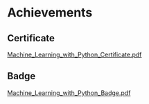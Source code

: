 

# Achievements
## Certificate
[Machine_Learning_with_Python_Certificate.pdf](https://prod-files-secure.s3.us-west-2.amazonaws.com/03e82b26-cccb-4906-bb56-adabcbdc0655/0f35a87e-0c16-48ac-af62-4e4cc34c6a19/Machine_Learning_with_Python_Certificate.pdf?X-Amz-Algorithm=AWS4-HMAC-SHA256&X-Amz-Content-Sha256=UNSIGNED-PAYLOAD&X-Amz-Credential=ASIAZI2LB4664LNGOWD6%2F20250205%2Fus-west-2%2Fs3%2Faws4_request&X-Amz-Date=20250205T161845Z&X-Amz-Expires=3600&X-Amz-Security-Token=IQoJb3JpZ2luX2VjEDAaCXVzLXdlc3QtMiJIMEYCIQDPopfbmdjUzZARUnX%2Fidxz%2FZJJipOjbgwAapik8XOJdQIhAJbeMtbAayNnDq7BV5YyqaU%2FF88WhDT3lxXyBdWwK%2B1hKv8DCEkQABoMNjM3NDIzMTgzODA1IgxoI3SdzJ3uJZomX1Eq3AOJlXSUlqmh6tNhsZjoF2CBGG5g5dpfSmMBkbrCUFe%2Fwbl1jKk9ICvoRGvVVF0%2BioA5DIp1Ua%2B0PIdUnzav90JZ7YA6JH0mPrG0U1XT3n5hqt1keo%2F2XhHzXUTKGCPZc3r6WloBQ32bnAb0q4%2Fk5aDB%2BUxx66yys2ox4HDLmQn6RFDSK3xg2%2Boz1gx2zfjA1NNlbQ%2BagQwJ%2FSzu2GfFN6uKoJ%2FLmTlYFYXnZiT4QCiyxOsexJ0xyVUb%2F6ntWifZGXlxboRhQaI6JbI5uJ4%2B2hcZnjiCwfvqqm5LyZmQREs1OizBGGEOlfCRTfdZVJESpo5p64C8B1y0k5GUr4zn3quMd9wEaGilAFbKRbshabgyPb%2FtB2m38zLRyYTqKdq6bCa0mWfE4Hvh%2FvN2Gby4r9YuNUCbR8vsIazpm5EHo4E1ZdVrqi26ipoDPH%2F1O7gKIqS2b4j%2FyIOlt8jXSO%2BWdSVetZuQur%2BLvZ%2FMoEUouP69WoJXmePy7Wpxub7CSKJCOCHXibllu4HiGRHBJS2nwKw%2BEd%2FtAISvX3pFhrkkaJ77Gcvbqq1UHr4LMHjzT9a1LhTp7ZIm9WnErtPkMJUjOhpG9yOG%2FMC0lVN3A2ARpeDEtweNrg9oU9zGIbvbODC5nY69BjqkAck%2BbrVBcrzTpo0GoWk9Gq%2BJndrbWe10QSjCd72F8RgdT9TMPAcE8yU6lkKWngGqn%2BJXSvq%2FPAMsiCEZVTggxwSk5Br0M4%2FmsE6AyB8vyxWh1ngDo4AtMZy%2BOR9OjgvWt2MmM5JG0rlhJJszl0xp4A%2FqHiWu4i1Ki%2FLDL%2BxY9N1F6VoFGZT3xGNf8LOBb2IR7f%2BhMk8IF584SAXBLNwCrWcBpJ5D&X-Amz-Signature=816660ed30a03f6117b25b646d4d45db5a6cd687fb482acce271997fe933f479&X-Amz-SignedHeaders=host&x-id=GetObject)
## Badge
[Machine_Learning_with_Python_Badge.pdf](https://prod-files-secure.s3.us-west-2.amazonaws.com/03e82b26-cccb-4906-bb56-adabcbdc0655/ff622a22-73d6-44e3-9c7b-e89a8e61b7aa/Machine_Learning_with_Python_Badge.pdf?X-Amz-Algorithm=AWS4-HMAC-SHA256&X-Amz-Content-Sha256=UNSIGNED-PAYLOAD&X-Amz-Credential=ASIAZI2LB4664LNGOWD6%2F20250205%2Fus-west-2%2Fs3%2Faws4_request&X-Amz-Date=20250205T161845Z&X-Amz-Expires=3600&X-Amz-Security-Token=IQoJb3JpZ2luX2VjEDAaCXVzLXdlc3QtMiJIMEYCIQDPopfbmdjUzZARUnX%2Fidxz%2FZJJipOjbgwAapik8XOJdQIhAJbeMtbAayNnDq7BV5YyqaU%2FF88WhDT3lxXyBdWwK%2B1hKv8DCEkQABoMNjM3NDIzMTgzODA1IgxoI3SdzJ3uJZomX1Eq3AOJlXSUlqmh6tNhsZjoF2CBGG5g5dpfSmMBkbrCUFe%2Fwbl1jKk9ICvoRGvVVF0%2BioA5DIp1Ua%2B0PIdUnzav90JZ7YA6JH0mPrG0U1XT3n5hqt1keo%2F2XhHzXUTKGCPZc3r6WloBQ32bnAb0q4%2Fk5aDB%2BUxx66yys2ox4HDLmQn6RFDSK3xg2%2Boz1gx2zfjA1NNlbQ%2BagQwJ%2FSzu2GfFN6uKoJ%2FLmTlYFYXnZiT4QCiyxOsexJ0xyVUb%2F6ntWifZGXlxboRhQaI6JbI5uJ4%2B2hcZnjiCwfvqqm5LyZmQREs1OizBGGEOlfCRTfdZVJESpo5p64C8B1y0k5GUr4zn3quMd9wEaGilAFbKRbshabgyPb%2FtB2m38zLRyYTqKdq6bCa0mWfE4Hvh%2FvN2Gby4r9YuNUCbR8vsIazpm5EHo4E1ZdVrqi26ipoDPH%2F1O7gKIqS2b4j%2FyIOlt8jXSO%2BWdSVetZuQur%2BLvZ%2FMoEUouP69WoJXmePy7Wpxub7CSKJCOCHXibllu4HiGRHBJS2nwKw%2BEd%2FtAISvX3pFhrkkaJ77Gcvbqq1UHr4LMHjzT9a1LhTp7ZIm9WnErtPkMJUjOhpG9yOG%2FMC0lVN3A2ARpeDEtweNrg9oU9zGIbvbODC5nY69BjqkAck%2BbrVBcrzTpo0GoWk9Gq%2BJndrbWe10QSjCd72F8RgdT9TMPAcE8yU6lkKWngGqn%2BJXSvq%2FPAMsiCEZVTggxwSk5Br0M4%2FmsE6AyB8vyxWh1ngDo4AtMZy%2BOR9OjgvWt2MmM5JG0rlhJJszl0xp4A%2FqHiWu4i1Ki%2FLDL%2BxY9N1F6VoFGZT3xGNf8LOBb2IR7f%2BhMk8IF584SAXBLNwCrWcBpJ5D&X-Amz-Signature=3de73fa8fb1978b07bf3ed558c2f867ed3da80a53112439c0e1edac30ad41fba&X-Amz-SignedHeaders=host&x-id=GetObject)